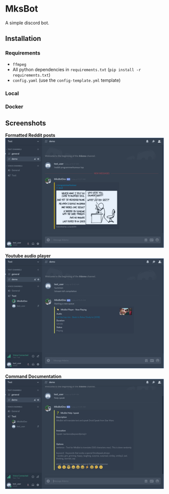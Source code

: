 # MksBot

A simple discord bot.

## Installation

### Requirements

* `ffmpeg`
* All python dependencies in `requirements.txt` (`pip install -r requirements.txt`)
* `config.yaml` (use the `config-template.yml` template)

### Local

### Docker


## Screenshots


**Formatted Reddit posts**
![MksBot formatting reddit posts](./screenshots/reddit.png)

**Youtube audio player**
![MksBot YouTube audio player](./screenshots/youtube.png)

**Command Documentation**
![MksBot command documentation](./screenshots/speak_help.png)

